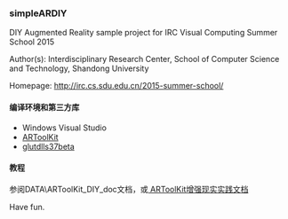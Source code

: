 ### simpleARDIY ###

DIY Augmented Reality sample project for IRC Visual Computing Summer School 2015

Author(s): Interdisciplinary Research Center, School of Computer Science and Technology, Shandong University

Homepage:  http://irc.cs.sdu.edu.cn/2015-summer-school/

#### 编译环境和第三方库 ####
- Windows Visual Studio
- [ARToolKit](http://www.artoolkit.org/download-artoolkit-sdk)
- [glutdlls37beta](https://www.opengl.org/resources/libraries/glut/glutdlls37beta.zip)

#### 教程 ####
参阅DATA\ARToolKit_DIY_doc文档，或[ ARToolKit增强现实实践文档](http://imbinwang.github.io/blog/simple-ar-diy)

Have fun.
